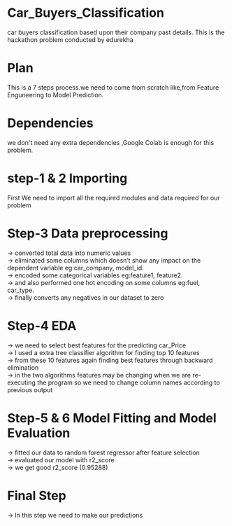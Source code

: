# Car_Buyers_Classification
car buyers classification based upon their company past details.
This is the hackathon problem conducted by edurekha
# Plan
This is a 7 steps process.we need to come from scratch like,from Feature Enguneering to Model Prediction.
# Dependencies
we don't need any extra dependencies ,Google Colab is enough for this problem.
# step-1 & 2 Importing
First We need to import all the required modules and data required for our problem
# Step-3 Data preprocessing
-> converted total data into numeric values  
-> eliminated some columns which doesn’t show any impact on the dependent variable eg:car_company, model_id.  
-> encoded some categorical variables eg:feature1,  feature2.  
-> and also performed one hot encoding on some columns eg:fuel, car_type.  
-> finally converts any negatives in our dataset to zero
# Step-4 EDA
-> we need to select best features for the predicting car_Price  
-> I used a extra tree classifier algorithm for finding top 10 features  
-> from these 10 features again finding best features through backward elimination  
-> in the two algorithms features may be changing when we are re-executing the program so we need to change column names according to previous output
# Step-5 & 6 Model Fitting and Model Evaluation
-> fitted our data to random forest regressor after feature selection  
-> evaluated our model with r2_score  
-> we get good r2_score (0.95288)
# Final Step 
-> In this step we need to make our predictions





